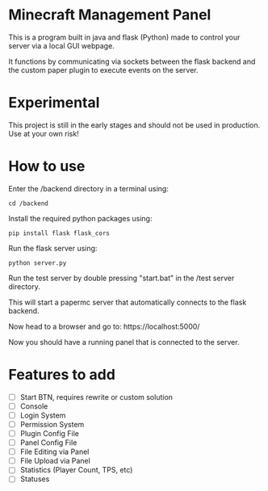 # Minecraft Management Panel
This is a program built in java and flask (Python) made to control your server via a local GUI webpage.

It functions by communicating via sockets between the flask backend and the custom paper plugin to execute events on the server.

# Experimental
This project is still in the early stages and should not be used in production. Use at your own risk!

# How to use
Enter the /backend directory in a terminal using:
```shell
cd /backend
```

Install the required python packages using:
```shell
pip install flask flask_cors
```

Run the flask server using:
```shell
python server.py
```

Run the test server by double pressing "start.bat" in the /test server directory.

This will start a papermc server that automatically connects to the flask backend.

Now head to a browser and go to:
https://localhost:5000/

Now you should have a running panel that is connected to the server.

# Features to add
- [ ] Start BTN, requires rewrite or custom solution
- [ ] Console
- [ ] Login System
- [ ] Permission System
- [ ] Plugin Config File
- [ ] Panel Config File
- [ ] File Editing via Panel
- [ ] File Upload via Panel
- [ ] Statistics (Player Count, TPS, etc)
- [ ] Statuses
